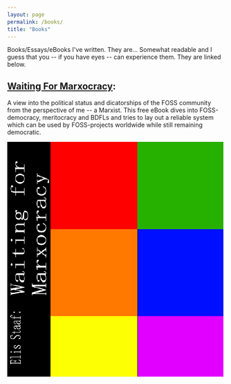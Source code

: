 ```yaml
---
layout: page
permalink: /books/
title: "Books"
---
```


Books/Essays/eBooks I've written. They are... Somewhat readable
and I guess that you -- if you have eyes -- can experience them.
They are linked below.

## [Waiting For Marxocracy](waiting-for-marxocracy/prologue):  
A view into the political status and dicatorships of the FOSS
community from the perspective of me -- a Marxist. This free
eBook dives into FOSS-democracy, meritocracy and BDFLs and
tries to lay out a reliable system which can be used by
FOSS-projects worldwide while still remaining democratic.

[![Waiting for Marxcocracy](/images/wfm-cover.png)](/)
